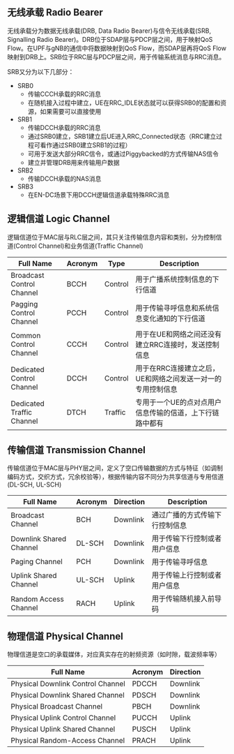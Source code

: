 
## 无线承载 Radio Bearer

无线承载分为数据无线承载(DRB, Data Radio Bearer)与信令无线承载(SRB, Signalling Radio Bearer)。DRB位于SDAP层与PDCP层之间，用于映射QoS Flow。在UPF与gNB的通信中将数据映射到QoS Flow，而SDAP层再将QoS Flow映射到DRB上。SRB位于RRC层与PDCP层之间，用于传输系统消息与RRC消息。

SRB又分为以下几部分：
- SRB0
	- 传输CCCH承载的RRC消息
	- 在随机接入过程中建立，UE在RRC_IDLE状态就可以获得SRB0的配置和资源，如果需要可以直接使用
- SRB1
	- 传输DCCH承载的RRC消息
	- 通过SRB0建立，SRB1建立后UE进入RRC_Connected状态（RRC建立过程可看作通过SRB0建立SRB1的过程）
	- 可用于发送大部分RRC信令，或通过Piggybacked的方式传输NAS信令
	- 建立并管理DRB用来传输用户数据
- SRB2
	- 传输DCCH承载的NAS消息
- SRB3
	- 在EN-DC场景下用DCCH逻辑信道承载特殊RRC消息

## 逻辑信道 Logic Channel

逻辑信道位于MAC层与RLC层之间，其只关注传输信息内容和类别，分为控制信道(Control Channel)和业务信道(Traffic Channel)

|Full Name|Acronym|Type|Description|
|---|---|---|---|
|Broadcast Control Channel|BCCH|Control|用于广播系统控制信息的下行信道|
|Pagging Control Channel|PCCH|Control|用于传输寻呼信息和系统信息变化通知的下行信道|
|Common Control Channel|CCCH|Control|用于在UE和网络之间还没有建立RRC连接时，发送控制信息|
|Dedicated Control Channel|DCCH|Control|用于在RRC连接建立之后，UE和网络之间发送一对一的专用控制信息|
|Dedicated Traffic Channel|DTCH|Traffic|专用于一个UE的点对点用户信息传输的信道，上下行链路中都有|

## 传输信道 Transmission Channel

传输信道位于MAC层与PHY层之间，定义了空口传输数据的方式与特征（如调制编码方式，交织方式，冗余校验等），根据传输内容不同分为共享信道与专用信道(DL-SCH, UL-SCH)

|Full Name|Acronym|Direction|Description|
|---|---|---|---|
|Broadcast Channel|BCH|Downlink|通过广播的方式传输下行控制信息|
|Downlink Shared Channel|DL-SCH|Downlink|用于传输下行控制或者用户信息|
|Paging Channel|PCH|Downlink|用于传输寻呼信息|
|Uplink Shared Channel|UL-SCH|Uplink|用于传输上行控制或者用户信息|
|Random Access Channel|RACH|Uplink|用于传输随机接入前导码|

## 物理信道 Physical Channel

物理信道是空口的承载媒体，对应真实存在的射频资源（如时隙，载波频率等）

|Full Name|Acronym|Direction|
|---|---|---|
|Physical Downlink Control Channel|PDCCH|Downlink|
|Physical Downlink Shared Channel|PDSCH|Downlink|
|Physical Broadcast Channel|PBCH|Downlink|
|Physical Uplink Control Channel|PUCCH|Uplink|
|Physical Uplink Shared Channel|PUSCH|Uplink|
|Physical Random-Access Channel|PRACH|Uplink|
